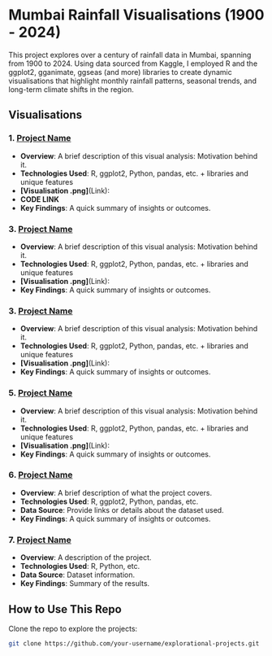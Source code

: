 # Mumbai Rainfall Visualisations (1900 - 2024)


This project explores over a century of rainfall data in Mumbai, spanning from 1900 to 2024. Using data sourced from Kaggle, I employed R and the ggplot2, gganimate, ggseas (and more) libraries to create dynamic visualisations that highlight monthly rainfall patterns, seasonal trends, and long-term climate shifts in the region.

## Visualisations

### 1. [Project Name](Link-to-folder-if-applicable)
- **Overview**: A brief description of this visual analysis: Motivation behind it.
- **Technologies Used**: R, ggplot2, Python, pandas, etc. + libraries and unique features
- **[Visualisation .png]**(Link):
- **CODE LINK**  
- **Key Findings**: A quick summary of insights or outcomes.

### 3. [Project Name](Link-to-folder-if-applicable)
- **Overview**: A brief description of this visual analysis: Motivation behind it.
- **Technologies Used**: R, ggplot2, Python, pandas, etc. + libraries and unique features
- **[Visualisation .png]**(Link):  
- **Key Findings**: A quick summary of insights or outcomes.

### 3. [Project Name](Link-to-folder-if-applicable)
- **Overview**: A brief description of this visual analysis: Motivation behind it.
- **Technologies Used**: R, ggplot2, Python, pandas, etc. + libraries and unique features
- **[Visualisation .png]**(Link):  
- **Key Findings**: A quick summary of insights or outcomes.

### 5. [Project Name](Link-to-folder-if-applicable)
- **Overview**: A brief description of this visual analysis: Motivation behind it.
- **Technologies Used**: R, ggplot2, Python, pandas, etc. + libraries and unique features
- **[Visualisation .png]**(Link):  
- **Key Findings**: A quick summary of insights or outcomes.

### 6. [Project Name](Link-to-folder-if-applicable)
- **Overview**: A brief description of what the project covers.
- **Technologies Used**: R, ggplot2, Python, pandas, etc.
- **Data Source**: Provide links or details about the dataset used.
- **Key Findings**: A quick summary of insights or outcomes.

### 7. [Project Name](Link-to-folder-if-applicable)
- **Overview**: A description of the project.
- **Technologies Used**: R, Python, etc.
- **Data Source**: Dataset information.
- **Key Findings**: Summary of the results.
## How to Use This Repo
Clone the repo to explore the projects:
```bash
git clone https://github.com/your-username/explorational-projects.git
